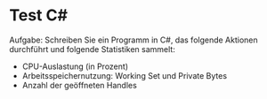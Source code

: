 # Test C#

Aufgabe: Schreiben Sie ein Programm in C#, das folgende Aktionen durchführt und folgende Statistiken sammelt:

- CPU-Auslastung (in Prozent)
- Arbeitsspeichernutzung: Working Set und Private Bytes
- Anzahl der geöffneten Handles


